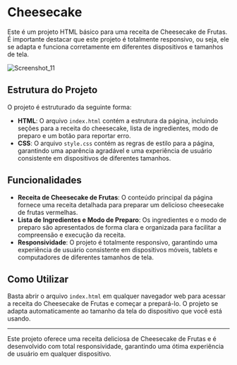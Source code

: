 # Cheesecake

Este é um projeto HTML básico para uma receita de Cheesecake de Frutas. É importante destacar que este projeto é totalmente responsivo, ou seja, ele se adapta e funciona corretamente em diferentes dispositivos e tamanhos de tela.

![Screenshot_11](https://github.com/gabrielvtdev/gabrielvtdev/assets/100651934/fddfb227-8333-42bb-82db-83cdc0af9260)

## Estrutura do Projeto

O projeto é estruturado da seguinte forma:

- **HTML**: O arquivo `index.html` contém a estrutura da página, incluindo seções para a receita do cheesecake, lista de ingredientes, modo de preparo e um botão para reportar erro.
- **CSS**: O arquivo `style.css` contém as regras de estilo para a página, garantindo uma aparência agradável e uma experiência de usuário consistente em dispositivos de diferentes tamanhos.

## Funcionalidades

- **Receita de Cheesecake de Frutas**: O conteúdo principal da página fornece uma receita detalhada para preparar um delicioso cheesecake de frutas vermelhas.
- **Lista de Ingredientes e Modo de Preparo**: Os ingredientes e o modo de preparo são apresentados de forma clara e organizada para facilitar a compreensão e execução da receita.
- **Responsividade**: O projeto é totalmente responsivo, garantindo uma experiência de usuário consistente em dispositivos móveis, tablets e computadores de diferentes tamanhos de tela.

## Como Utilizar

Basta abrir o arquivo `index.html` em qualquer navegador web para acessar a receita do Cheesecake de Frutas e começar a prepará-lo. O projeto se adapta automaticamente ao tamanho da tela do dispositivo que você está usando.

---

Este projeto oferece uma receita deliciosa de Cheesecake de Frutas e é desenvolvido com total responsividade, garantindo uma ótima experiência de usuário em qualquer dispositivo.
